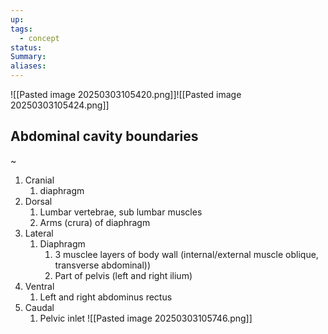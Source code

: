 ```yaml
---
up: 
tags:
  - concept
status: 
Summary:
aliases:
---
```

![[Pasted image 20250303105420.png]]![[Pasted image 20250303105424.png]]

## Abdominal cavity boundaries
~
1. Cranial
	1. diaphragm
2. Dorsal
	1. Lumbar vertebrae, sub lumbar muscles
	2. Arms (crura) of diaphragm
3. Lateral
	1. Diaphragm
		1. 3 musclee layers of body wall (internal/external muscle oblique, transverse abdominal))
		2. Part of pelvis (left and right ilium)
4. Ventral
	1. Left and right abdominus rectus
5. Caudal
	1. Pelvic inlet
![[Pasted image 20250303105746.png]]
<!--SR:!2025-03-13,3,250-->
